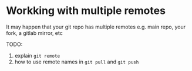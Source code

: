 # Workking with multiple remotes

It may happen that your git repo has multiple remotes e.g. main repo, your fork, a gitlab mirror, etc

TODO:
1. explain `git remote`
2. how to use remote names in `git pull` and `git push`


